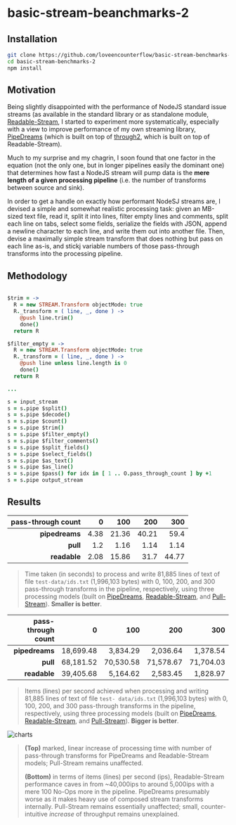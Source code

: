 # basic-stream-beanchmarks-2

## Installation

```bash
git clone https://github.com/loveencounterflow/basic-stream-benchmarks-2.git
cd basic-stream-benchmarks-2
npm install
```

## Motivation

Being slightly disappointed with the performance of NodeJS standard issue streams (as available in the
standard library or as standalone module, [Readable-Stream](https://github.com/nodejs/readable-stream), I
started to experiment more systematically, especially with a view to improve performance of my own streaming
library, [PipeDreams](https://github.com/loveencounterflow/pipedreams) (which is built on top of
[through2](https://github.com/rvagg/through2), which is built on top of Readable-Stream).

Much to my surprise and my chagrin, I soon found that one factor in the equation (not the only one, but in
longer  pipelines easily the dominant one) that determines how fast a NodeJS stream will pump data is the
**mere length of a given processing pipeline** (i.e. the number of transforms between source and sink).

In order to get a handle on exactly how performant NodeSJ streams are, I devised a simple and somewhat
realistic processing task: given an MB-sized text file, read it, split it into lines, filter empty lines and
comments, split each line on tabs, select some fields, serialize the fields with JSON, append a newline
character to each line, and write them out into another file. Then, devise a maximally simple stream
transform that does nothing but pass on each line as-is, and stickj variable numbers of those pass-through
transforms into the processing pipeline.


## Methodology

```coffee

$trim = ->
  R = new STREAM.Transform objectMode: true
  R._transform = ( line, _, done ) ->
    @push line.trim()
    done()
  return R

$filter_empty = ->
  R = new STREAM.Transform objectMode: true
  R._transform = ( line, _, done ) ->
    @push line unless line.length is 0
    done()
  return R

...

s = input_stream
s = s.pipe $split()
s = s.pipe $decode()
s = s.pipe $count()
s = s.pipe $trim()
s = s.pipe $filter_empty()
s = s.pipe $filter_comments()
s = s.pipe $split_fields()
s = s.pipe $select_fields()
s = s.pipe $as_text()
s = s.pipe $as_line()
s = s.pipe $pass() for idx in [ 1 .. O.pass_through_count ] by +1
s = s.pipe output_stream


```

## Results

| pass-through count | 0       | 100     | 200     | 300     |
| ------:            | ------: | ------: | ------: | ------: |
| **pipedreams**     | 4.38    | 21.36   | 40.21   | 59.4    |
| **pull**           | 1.2     | 1.16    | 1.14    | 1.14    |
| **readable**       | 2.08    | 15.86   | 31.7    | 44.77   |

> Time taken (in seconds) to process and write 81,885 lines of text of file `test-data/ids.txt` (1,996,103
> bytes) with 0, 100, 200, and 300 pass-through transforms in the pipeline, respectively, using three
> processing models (built on [PipeDreams](https://github.com/loveencounterflow/pipedreams),
> [Readable-Stream](https://github.com/nodejs/readable-stream), and
> [Pull-Stream](https://github.com/pull-stream/pull-stream)). **Smaller is better**.



| pass-through count | 0         | 100       | 200       | 300       |
| ------:            | ------:   | ------:   | ------:   | ------:   |
| **pipedreams**     | 18,699.48 | 3,834.29  | 2,036.64  | 1,378.54  |
| **pull**           | 68,181.52 | 70,530.58 | 71,578.67 | 71,704.03 |
| **readable**       | 39,405.68 | 5,164.62  | 2,583.45  | 1,828.97  |

> Items (lines) per second achieved when processing and writing 81,885 lines of text of file `test-
> data/ids.txt` (1,996,103 bytes) with 0, 100, 200, and 300 pass-through transforms in the pipeline,
> respectively, using three processing models (built on
> [PipeDreams](https://github.com/loveencounterflow/pipedreams),
> [Readable-Stream](https://github.com/nodejs/readable-stream), and
> [Pull-Stream](https://github.com/pull-stream/pull-stream)). **Bigger is better**.

![charts](https://raw.githubusercontent.com/loveencounterflow/basic-stream-benchmarks-2/master/charts.png)

> **(Top)** marked, linear increase of processing time with number of pass-through transforms for
> PipeDreams and Readable-Stream models; Pull-Stream remains unaffected.
>
> **(Bottom)** in terms of
> items (lines) per second (ips), Readable-Stream performance caves in from ~40,000ips to
> around 5,000ips with a mere 100 No-Ops more in the pipeline. PipeDreams presumably worse as it makes heavy
> use of composed stream transforms internally. Pull-Stream remains essentially unaffected; small,
> counter-intuitive *increase* of throughput remains unexplained.






